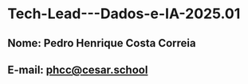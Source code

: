 # Tech-Lead---Dados-e-IA-2025.01

## Nome: Pedro Henrique Costa Correia
## E-mail: phcc@cesar.school
